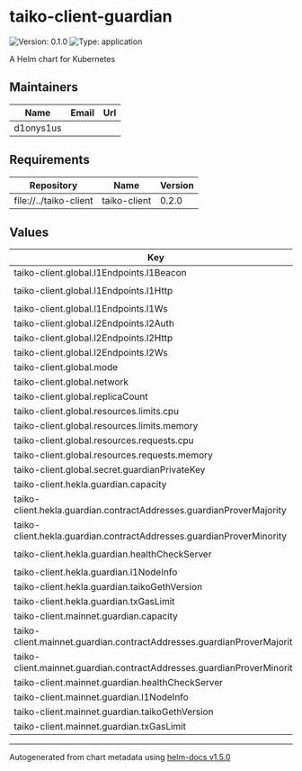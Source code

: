 # taiko-client-guardian

![Version: 0.1.0](https://img.shields.io/badge/Version-0.1.0-informational?style=flat-square) ![Type: application](https://img.shields.io/badge/Type-application-informational?style=flat-square)

A Helm chart for Kubernetes

## Maintainers

| Name | Email | Url |
| ---- | ------ | --- |
| d1onys1us |  |  |

## Requirements

| Repository | Name | Version |
|------------|------|---------|
| file://../taiko-client | taiko-client | 0.2.0 |

## Values

| Key | Type | Default | Description |
|-----|------|---------|-------------|
| taiko-client.global.l1Endpoints.l1Beacon | string | `"http://ethereum-node-holesky-beacon:5052"` |  |
| taiko-client.global.l1Endpoints.l1Http | string | `"http://ethereum-node-holesky-execution:8545"` |  |
| taiko-client.global.l1Endpoints.l1Ws | string | `"ws://ethereum-node-holesky-execution:8545"` |  |
| taiko-client.global.l2Endpoints.l2Auth | string | `"http://taiko-node-taiko-geth:8551"` |  |
| taiko-client.global.l2Endpoints.l2Http | string | `"http://taiko-node-taiko-geth:8545"` |  |
| taiko-client.global.l2Endpoints.l2Ws | string | `"ws://taiko-node-taiko-geth:8546"` |  |
| taiko-client.global.mode | string | `"guardian"` |  |
| taiko-client.global.network | string | `"hekla"` |  |
| taiko-client.global.replicaCount | int | `1` |  |
| taiko-client.global.resources.limits.cpu | string | `"1000m"` |  |
| taiko-client.global.resources.limits.memory | string | `"500Mi"` |  |
| taiko-client.global.resources.requests.cpu | string | `"1000m"` |  |
| taiko-client.global.resources.requests.memory | string | `"500Mi"` |  |
| taiko-client.global.secret.guardianPrivateKey | string | `""` |  |
| taiko-client.hekla.guardian.capacity | int | `1024` |  |
| taiko-client.hekla.guardian.contractAddresses.guardianProverMajority | string | `"0x92F195a8702da2104aE8E3E10779176E7C35d6BC"` |  |
| taiko-client.hekla.guardian.contractAddresses.guardianProverMinority | string | `"0x31d4d27da5c299d4b6CE19c869B8891C0002795d"` |  |
| taiko-client.hekla.guardian.healthCheckServer | string | `"https://guardian-prover-health-check.hekla.taiko.xyz"` |  |
| taiko-client.hekla.guardian.l1NodeInfo | string | `"lighthouse:latest/go-ethereum:stable"` |  |
| taiko-client.hekla.guardian.taikoGethVersion | string | `"v1.5.0"` |  |
| taiko-client.hekla.guardian.txGasLimit | string | `"3000000"` |  |
| taiko-client.mainnet.guardian.capacity | int | `1024` |  |
| taiko-client.mainnet.guardian.contractAddresses.guardianProverMajority | string | `"0xE3D777143Ea25A6E031d1e921F396750885f43aC"` |  |
| taiko-client.mainnet.guardian.contractAddresses.guardianProverMinority | string | `"0x579A8d63a2Db646284CBFE31FE5082c9989E985c"` |  |
| taiko-client.mainnet.guardian.healthCheckServer | string | `"https://guardians-api.mainnet.taiko.xyz"` |  |
| taiko-client.mainnet.guardian.l1NodeInfo | string | `"lighthouse:latest/go-ethereum:stable"` |  |
| taiko-client.mainnet.guardian.taikoGethVersion | string | `"v1.5.0"` |  |
| taiko-client.mainnet.guardian.txGasLimit | string | `"3000000"` |  |

----------------------------------------------
Autogenerated from chart metadata using [helm-docs v1.5.0](https://github.com/norwoodj/helm-docs/releases/v1.5.0)
